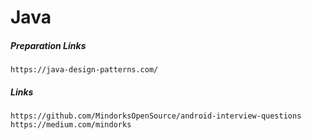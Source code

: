 # Java

##### Preparation Links

```
https://java-design-patterns.com/
```

##### Links

```
https://github.com/MindorksOpenSource/android-interview-questions
https://medium.com/mindorks
```



